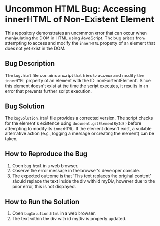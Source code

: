 # Uncommon HTML Bug: Accessing innerHTML of Non-Existent Element

This repository demonstrates an uncommon error that can occur when manipulating the DOM in HTML using JavaScript. The bug arises from attempting to access and modify the `innerHTML` property of an element that does not yet exist in the DOM.

## Bug Description
The `bug.html` file contains a script that tries to access and modify the `innerHTML` property of an element with the ID 'nonExistentElement'. Since this element doesn't exist at the time the script executes, it results in an error that prevents further script execution.

## Bug Solution
The `bugSolution.html` file provides a corrected version. The script checks for the element's existence using `document.getElementById()` before attempting to modify its `innerHTML`. If the element doesn't exist, a suitable alternative action (e.g., logging a message or creating the element) can be taken.

## How to Reproduce the Bug
1. Open `bug.html` in a web browser.
2. Observe the error message in the browser's developer console.
3. The expected outcome is that 'This text replaces the original content' should replace the text inside the div with id myDiv, however due to the prior error, this is not displayed.

## How to Run the Solution
1. Open `bugSolution.html` in a web browser.
2. The text within the div with id myDiv is properly updated.